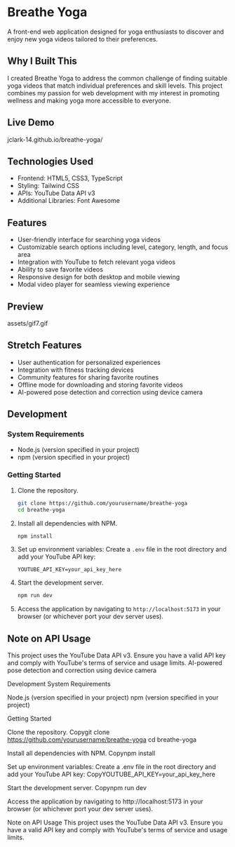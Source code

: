 # Breathe Yoga

A front-end web application designed for yoga enthusiasts to discover and enjoy new yoga videos tailored to their preferences.

## Why I Built This

I created Breathe Yoga to address the common challenge of finding suitable yoga videos that match individual preferences and skill levels. This project combines my passion for web development with my interest in promoting wellness and making yoga more accessible to everyone.

## Live Demo

jclark-14.github.io/breathe-yoga/

## Technologies Used

- Frontend: HTML5, CSS3, TypeScript
- Styling: Tailwind CSS
- APIs: YouTube Data API v3
- Additional Libraries: Font Awesome

## Features

- User-friendly interface for searching yoga videos
- Customizable search options including level, category, length, and focus area
- Integration with YouTube to fetch relevant yoga videos
- Ability to save favorite videos
- Responsive design for both desktop and mobile viewing
- Modal video player for seamless viewing experience

## Preview

assets/gif7.gif

## Stretch Features

- User authentication for personalized experiences
- Integration with fitness tracking devices
- Community features for sharing favorite routines
- Offline mode for downloading and storing favorite videos
- AI-powered pose detection and correction using device camera

## Development

### System Requirements

- Node.js (version specified in your project)
- npm (version specified in your project)

### Getting Started

1. Clone the repository.
   ```bash
   git clone https://github.com/yourusername/breathe-yoga
   cd breathe-yoga
   ```

2. Install all dependencies with NPM.
   ```bash
   npm install
   ```

3. Set up environment variables:
   Create a `.env` file in the root directory and add your YouTube API key:
   ```
   YOUTUBE_API_KEY=your_api_key_here
   ```

4. Start the development server.
   ```bash
   npm run dev
   ```

5. Access the application by navigating to `http://localhost:5173` in your browser (or whichever port your dev server uses).

## Note on API Usage

This project uses the YouTube Data API v3. Ensure you have a valid API key and comply with YouTube's terms of service and usage limits.
AI-powered pose detection and correction using device camera

Development
System Requirements

Node.js (version specified in your project)
npm (version specified in your project)

Getting Started

Clone the repository.
Copygit clone https://github.com/yourusername/breathe-yoga
cd breathe-yoga

Install all dependencies with NPM.
Copynpm install

Set up environment variables:
Create a .env file in the root directory and add your YouTube API key:
CopyYOUTUBE_API_KEY=your_api_key_here

Start the development server.
Copynpm run dev

Access the application by navigating to http://localhost:5173 in your browser (or whichever port your dev server uses).

Note on API Usage
This project uses the YouTube Data API v3. Ensure you have a valid API key and comply with YouTube's terms of service and usage limits.
